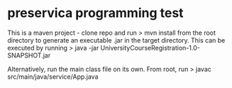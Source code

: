 # preservica programming test

This is a maven project - clone repo and run 
       > mvn install
from the root directory to generate an executable .jar in the target directory.
This can be executed by running 
       > java -jar UniversityCourseRegistration-1.0-SNAPSHOT.jar

Alternatively, run the main class file on its own. From root, run
       > javac src/main/java/service/App.java
